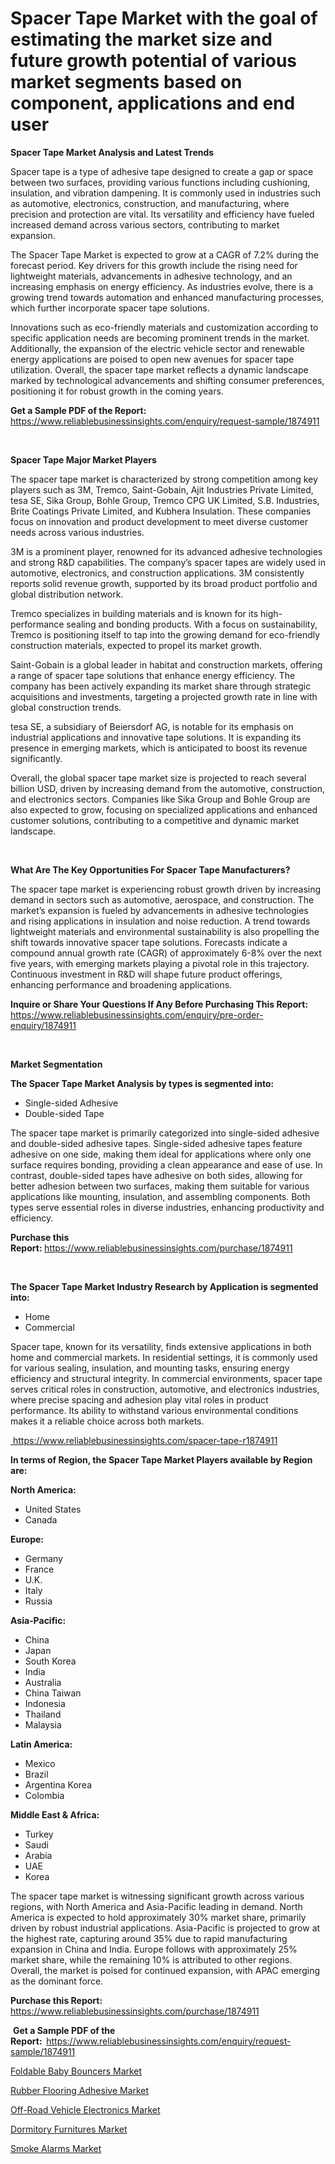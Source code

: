 <p><h1>Spacer Tape Market with the goal of estimating the market size and future growth potential of various market segments based on component, applications and end user</h1></p><p><strong>Spacer Tape Market Analysis and Latest Trends</strong></p>
<p><p>Spacer tape is a type of adhesive tape designed to create a gap or space between two surfaces, providing various functions including cushioning, insulation, and vibration dampening. It is commonly used in industries such as automotive, electronics, construction, and manufacturing, where precision and protection are vital. Its versatility and efficiency have fueled increased demand across various sectors, contributing to market expansion.</p><p>The Spacer Tape Market is expected to grow at a CAGR of 7.2% during the forecast period. Key drivers for this growth include the rising need for lightweight materials, advancements in adhesive technology, and an increasing emphasis on energy efficiency. As industries evolve, there is a growing trend towards automation and enhanced manufacturing processes, which further incorporate spacer tape solutions.</p><p>Innovations such as eco-friendly materials and customization according to specific application needs are becoming prominent trends in the market. Additionally, the expansion of the electric vehicle sector and renewable energy applications are poised to open new avenues for spacer tape utilization. Overall, the spacer tape market reflects a dynamic landscape marked by technological advancements and shifting consumer preferences, positioning it for robust growth in the coming years.</p></p>
<p><strong>Get a Sample PDF of the Report:&nbsp;</strong> <a href="https://www.reliablebusinessinsights.com/enquiry/request-sample/1874911?utm_campaign=2221&utm_medium=2&utm_source=Github&utm_content=ia&utm_term=31012025&utm_id=spacer-tape">https://www.reliablebusinessinsights.com/enquiry/request-sample/1874911</a></p>
<p>&nbsp;</p>
<p><strong>Spacer Tape Major Market Players</strong></p>
<p><p>The spacer tape market is characterized by strong competition among key players such as 3M, Tremco, Saint-Gobain, Ajit Industries Private Limited, tesa SE, Sika Group, Bohle Group, Tremco CPG UK Limited, S.B. Industries, Brite Coatings Private Limited, and Kubhera Insulation. These companies focus on innovation and product development to meet diverse customer needs across various industries.</p><p>3M is a prominent player, renowned for its advanced adhesive technologies and strong R&D capabilities. The company’s spacer tapes are widely used in automotive, electronics, and construction applications. 3M consistently reports solid revenue growth, supported by its broad product portfolio and global distribution network.</p><p>Tremco specializes in building materials and is known for its high-performance sealing and bonding products. With a focus on sustainability, Tremco is positioning itself to tap into the growing demand for eco-friendly construction materials, expected to propel its market growth.</p><p>Saint-Gobain is a global leader in habitat and construction markets, offering a range of spacer tape solutions that enhance energy efficiency. The company has been actively expanding its market share through strategic acquisitions and investments, targeting a projected growth rate in line with global construction trends.</p><p>tesa SE, a subsidiary of Beiersdorf AG, is notable for its emphasis on industrial applications and innovative tape solutions. It is expanding its presence in emerging markets, which is anticipated to boost its revenue significantly.</p><p>Overall, the global spacer tape market size is projected to reach several billion USD, driven by increasing demand from the automotive, construction, and electronics sectors. Companies like Sika Group and Bohle Group are also expected to grow, focusing on specialized applications and enhanced customer solutions, contributing to a competitive and dynamic market landscape.</p></p>
<p>&nbsp;</p>
<p><strong>What Are The Key Opportunities For Spacer Tape Manufacturers?</strong></p>
<p><p>The spacer tape market is experiencing robust growth driven by increasing demand in sectors such as automotive, aerospace, and construction. The market’s expansion is fueled by advancements in adhesive technologies and rising applications in insulation and noise reduction. A trend towards lightweight materials and environmental sustainability is also propelling the shift towards innovative spacer tape solutions. Forecasts indicate a compound annual growth rate (CAGR) of approximately 6-8% over the next five years, with emerging markets playing a pivotal role in this trajectory. Continuous investment in R&D will shape future product offerings, enhancing performance and broadening applications.</p></p>
<p><strong>Inquire or Share Your Questions If Any Before Purchasing This Report:</strong> <a href="https://www.reliablebusinessinsights.com/enquiry/pre-order-enquiry/1874911?utm_campaign=2221&utm_medium=2&utm_source=Github&utm_content=ia&utm_term=31012025&utm_id=spacer-tape">https://www.reliablebusinessinsights.com/enquiry/pre-order-enquiry/1874911</a></p>
<p>&nbsp;</p>
<p><strong>Market Segmentation</strong></p>
<p><strong>The Spacer Tape Market Analysis by types is segmented into:</strong></p>
<p><ul><li>Single-sided Adhesive</li><li>Double-sided Tape</li></ul></p>
<p><p>The spacer tape market is primarily categorized into single-sided adhesive and double-sided adhesive tapes. Single-sided adhesive tapes feature adhesive on one side, making them ideal for applications where only one surface requires bonding, providing a clean appearance and ease of use. In contrast, double-sided tapes have adhesive on both sides, allowing for better adhesion between two surfaces, making them suitable for various applications like mounting, insulation, and assembling components. Both types serve essential roles in diverse industries, enhancing productivity and efficiency.</p></p>
<p><strong>Purchase this Report:&nbsp;</strong><a href="https://www.reliablebusinessinsights.com/purchase/1874911?utm_campaign=2221&utm_medium=2&utm_source=Github&utm_content=ia&utm_term=31012025&utm_id=spacer-tape">https://www.reliablebusinessinsights.com/purchase/1874911</a></p>
<p>&nbsp;</p>
<p><strong>The Spacer Tape Market Industry Research by Application is segmented into:</strong></p>
<p><ul><li>Home</li><li>Commercial</li></ul></p>
<p><p>Spacer tape, known for its versatility, finds extensive applications in both home and commercial markets. In residential settings, it is commonly used for various sealing, insulation, and mounting tasks, ensuring energy efficiency and structural integrity. In commercial environments, spacer tape serves critical roles in construction, automotive, and electronics industries, where precise spacing and adhesion play vital roles in product performance. Its ability to withstand various environmental conditions makes it a reliable choice across both markets.</p></p>
<p><a href="https://www.reliablebusinessinsights.com/spacer-tape-r1874911?utm_campaign=2221&utm_medium=2&utm_source=Github&utm_content=ia&utm_term=31012025&utm_id=spacer-tape">&nbsp;https://www.reliablebusinessinsights.com/spacer-tape-r1874911</a></p>
<p><strong>In terms of Region, the Spacer Tape Market Players available by Region are:</strong></p>
<p>
    <p> <strong> North America: </strong>
        <ul>
            <li>United States</li>
            <li>Canada</li>
        </ul>
        </p> 
    <p> <strong> Europe: </strong>
        <ul>
            <li>Germany</li>
            <li>France</li>
            <li>U.K.</li>
            <li>Italy</li>
            <li>Russia</li>
        </ul>
        </p> 
    <p> <strong> Asia-Pacific: </strong>
        <ul>
            <li>China</li>
            <li>Japan</li>
            <li>South Korea</li>
            <li>India</li>
            <li>Australia</li>
            <li>China Taiwan</li>
            <li>Indonesia</li>
            <li>Thailand</li>
            <li>Malaysia</li>
        </ul>
        </p> 
    <p> <strong> Latin America: </strong>
        <ul>
            <li>Mexico</li>
            <li>Brazil</li>
            <li>Argentina Korea</li>
            <li>Colombia</li>
        </ul>
        </p> 
    <p> <strong> Middle East & Africa: </strong>
        <ul>
            <li>Turkey</li>
            <li>Saudi</li>
            <li>Arabia</li>
            <li>UAE</li>
            <li>Korea</li>
        </ul>
    </p>
    </p>
<p><p>The spacer tape market is witnessing significant growth across various regions, with North America and Asia-Pacific leading in demand. North America is expected to hold approximately 30% market share, primarily driven by robust industrial applications. Asia-Pacific is projected to grow at the highest rate, capturing around 35% due to rapid manufacturing expansion in China and India. Europe follows with approximately 25% market share, while the remaining 10% is attributed to other regions. Overall, the market is poised for continued expansion, with APAC emerging as the dominant force.</p></p>
<p><strong>Purchase this Report: </strong><a href="https://www.reliablebusinessinsights.com/purchase/1874911?utm_campaign=2221&utm_medium=2&utm_source=Github&utm_content=ia&utm_term=31012025&utm_id=spacer-tape">https://www.reliablebusinessinsights.com/purchase/1874911</a></p>
<p>&nbsp;<strong>Get a Sample PDF of the Report:&nbsp;&nbsp;</strong><a href="https://www.reliablebusinessinsights.com/enquiry/request-sample/1874911?utm_campaign=2221&utm_medium=2&utm_source=Github&utm_content=ia&utm_term=31012025&utm_id=spacer-tape">https://www.reliablebusinessinsights.com/enquiry/request-sample/1874911</a></p>
<p><strong></strong></p>
<p><p><a href="https://www.linkedin.com/pulse/examining-market-forces-influencing-foldable-baby-bouncers-sj8xe?utm_campaign=2221&utm_medium=2&utm_source=Github&utm_content=ia&utm_term=31012025&utm_id=spacer-tape">Foldable Baby Bouncers Market</a></p><p><a href="https://github.com/klindsey95/Market-Research-Report-List-1/blob/main/rubber-flooring-adhesive-market.md?utm_campaign=2221&utm_medium=2&utm_source=Github&utm_content=ia&utm_term=31012025&utm_id=spacer-tape">Rubber Flooring Adhesive Market</a></p><p><a href="https://www.linkedin.com/pulse/global-off-road-vehicle-electronics-market-analysis-2025-2032-qv37f?utm_campaign=2221&utm_medium=2&utm_source=Github&utm_content=ia&utm_term=31012025&utm_id=spacer-tape">Off-Road Vehicle Electronics Market</a></p><p><a href="https://www.linkedin.com/pulse/industry-strategies-opportunities-dormitory-furnitures-market-projected-akqnc?utm_campaign=2221&utm_medium=2&utm_source=Github&utm_content=ia&utm_term=31012025&utm_id=spacer-tape">Dormitory Furnitures Market</a></p><p><a href="https://www.linkedin.com/pulse/global-smoke-alarms-market-study-2025-2032-overview-top-viymf?utm_campaign=2221&utm_medium=2&utm_source=Github&utm_content=ia&utm_term=31012025&utm_id=spacer-tape">Smoke Alarms Market</a></p></p>